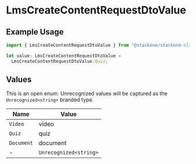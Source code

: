 # LmsCreateContentRequestDtoValue

## Example Usage

```typescript
import { LmsCreateContentRequestDtoValue } from "@stackone/stackone-client-ts/sdk/models/shared";

let value: LmsCreateContentRequestDtoValue =
  LmsCreateContentRequestDtoValue.Quiz;
```

## Values

This is an open enum. Unrecognized values will be captured as the `Unrecognized<string>` branded type.

| Name                   | Value                  |
| ---------------------- | ---------------------- |
| `Video`                | video                  |
| `Quiz`                 | quiz                   |
| `Document`             | document               |
| -                      | `Unrecognized<string>` |
